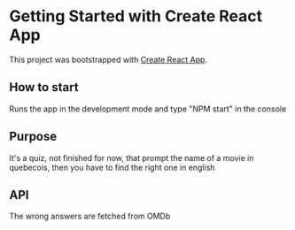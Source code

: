 # Getting Started with Create React App

This project was bootstrapped with [Create React App](https://github.com/facebook/create-react-app).

## How to start

Runs the app in the development mode and type "NPM start" in the console

## Purpose

It's a quiz, not finished for now, that prompt the name of a movie in quebecois, then you have to find the right one in english

## API

The wrong answers are fetched from OMDb
